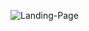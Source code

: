 ![Landing-Page](https://github.com/matheuspedrosam/Projetos-Html-e-Css/assets/99772255/05ea8e23-790b-4663-be23-40e6cc28472d)

